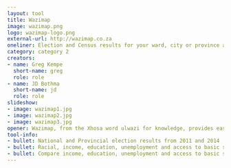 ```yaml
---
layout: tool
title: Wazimap
image: wazimap.png
logo: wazimap-logo.png
external-url: http://wazimap.co.za
oneliner: Election and Census results for your ward, city or province across South Africa
category: category 2
creators:
- name: Greg Kempe
  short-name: greg
  role: role
- name: JD Bothma
  short-name: jd
  role: role
slideshow:
- image: wazimap1.jpg
- image: wazimap2.jpg
- image: wazimap3.jpg
opener: Wazimap, from the Xhosa word ulwazi for knowledge, provides easy access to South African census and elenctions data.
tool-info:
- bullet: National and Provincial election results from 2011 and 2014
- bullet: Racial, income, education, unemployment and access to basic services down to ward level
- bullet: Compare income, education, unemployment and access to basic services between different wards, cities, and provinces
---
```


